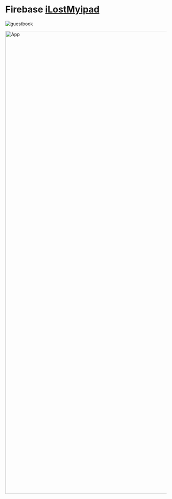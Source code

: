 # Firebase <a href="https://ilostmyipad.web.app">iLostMyipad</a>

![guestbook](https://github.com/sudo-self/firebase/assets/119916323/8a3885eb-ad69-4079-aff6-474c79bf5bfd)

<img width="1440" alt="App" src="https://github.com/sudo-self/firebase/assets/119916323/41fa6398-8013-4e53-b22d-477cc6e6c9c0">

